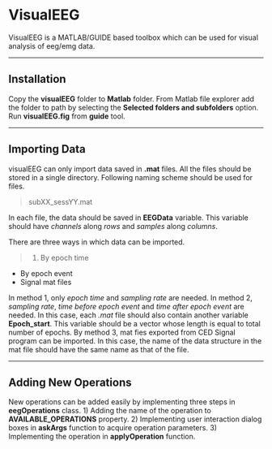 # VisualEEG
VisualEEG is a MATLAB/GUIDE based toolbox which can be used for visual analysis of eeg/emg data.

---

## Installation
Copy the **visualEEG** folder to **Matlab** folder. From Matlab file explorer add the folder to path by selecting the **Selected folders and subfolders** option. Run **visualEEG.fig** from **guide** tool.

---

## Importing Data
visualEEG can only import data saved in **.mat** files. All the files should be stored in a single directory. Following naming scheme should be used for files.

> subXX_sessYY.mat

In each file, the data should be saved in **EEGData** variable. This variable should have *channels* along *rows* and *samples* along *columns*.

There are three ways in which data can be imported.
> 1.  By epoch time
* By epoch event
* Signal mat files

In method 1, only *epoch time* and *sampling rate* are needed. In method 2, *sampling rate*, *time before epoch event* and *time after epoch event* are needed. In this case, each *.mat* file should also contain another variable **Epoch_start**. This variable should be a vector whose length is equal to total number of epochs. By method 3, mat fies exported from CED Signal program can be imported. In this case, the name of the data structure in the mat file should have the same name as that of the file.

---

## Adding New Operations
New operations can be added easily by implementing three steps in **eegOperations** class. 1) Adding the name of the operation to **AVAILABLE_OPERATIONS** property. 2) Implementing user interaction dialog boxes in **askArgs** function to acquire operation parameters. 3) Implementing the operation in **applyOperation** function.